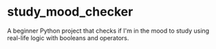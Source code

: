 # study_mood_checker
A beginner Python project that checks if I'm in the mood to study using real-life logic with booleans and operators.
